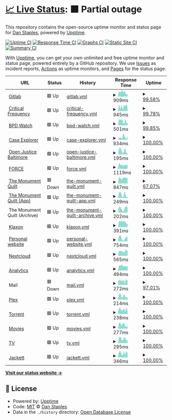 # [📈 Live Status](https://status.acab.enterprises): <!--live status--> **🟧 Partial outage**

This repository contains the open-source uptime monitor and status page for [Dan Staples](https://bpdwatch.com), powered by [Upptime](https://github.com/upptime/upptime).

[![Uptime CI](https://github.com/dismantl/acab-status/workflows/Uptime%20CI/badge.svg)](https://github.com/dismantl/acab-status/actions?query=workflow%3A%22Uptime+CI%22)
[![Response Time CI](https://github.com/dismantl/acab-status/workflows/Response%20Time%20CI/badge.svg)](https://github.com/dismantl/acab-status/actions?query=workflow%3A%22Response+Time+CI%22)
[![Graphs CI](https://github.com/dismantl/acab-status/workflows/Graphs%20CI/badge.svg)](https://github.com/dismantl/acab-status/actions?query=workflow%3A%22Graphs+CI%22)
[![Static Site CI](https://github.com/dismantl/acab-status/workflows/Static%20Site%20CI/badge.svg)](https://github.com/dismantl/acab-status/actions?query=workflow%3A%22Static+Site+CI%22)
[![Summary CI](https://github.com/dismantl/acab-status/workflows/Summary%20CI/badge.svg)](https://github.com/dismantl/acab-status/actions?query=workflow%3A%22Summary+CI%22)

With [Upptime](https://upptime.js.org), you can get your own unlimited and free uptime monitor and status page, powered entirely by a GitHub repository. We use [Issues](https://github.com/dismantl/acab-status/issues) as incident reports, [Actions](https://github.com/dismantl/acab-status/actions) as uptime monitors, and [Pages](https://status.acab.enterprises) for the status page.

<!--start: status pages-->
<!-- This summary is generated by Upptime (https://github.com/upptime/upptime) -->
<!-- Do not edit this manually, your changes will be overwritten -->
<!-- prettier-ignore -->
| URL | Status | History | Response Time | Uptime |
| --- | ------ | ------- | ------------- | ------ |
| <img alt="" src="https://acab.enterprises/uploads/-/system/appearance/favicon/1/acablogosmall.png" height="13"> [Gitlab](https://acab.enterprises) | 🟩 Up | [gitlab.yml](https://github.com/dismantl/acab-status/commits/HEAD/history/gitlab.yml) | <details><summary><img alt="Response time graph" src="./graphs/gitlab/response-time-week.png" height="20"> 909ms</summary><br><a href="https://status.acab.enterprises/history/gitlab"><img alt="Response time 832" src="https://img.shields.io/endpoint?url=https%3A%2F%2Fraw.githubusercontent.com%2Fdismantl%2Facab-status%2FHEAD%2Fapi%2Fgitlab%2Fresponse-time.json"></a><br><a href="https://status.acab.enterprises/history/gitlab"><img alt="24-hour response time 491" src="https://img.shields.io/endpoint?url=https%3A%2F%2Fraw.githubusercontent.com%2Fdismantl%2Facab-status%2FHEAD%2Fapi%2Fgitlab%2Fresponse-time-day.json"></a><br><a href="https://status.acab.enterprises/history/gitlab"><img alt="7-day response time 909" src="https://img.shields.io/endpoint?url=https%3A%2F%2Fraw.githubusercontent.com%2Fdismantl%2Facab-status%2FHEAD%2Fapi%2Fgitlab%2Fresponse-time-week.json"></a><br><a href="https://status.acab.enterprises/history/gitlab"><img alt="30-day response time 868" src="https://img.shields.io/endpoint?url=https%3A%2F%2Fraw.githubusercontent.com%2Fdismantl%2Facab-status%2FHEAD%2Fapi%2Fgitlab%2Fresponse-time-month.json"></a><br><a href="https://status.acab.enterprises/history/gitlab"><img alt="1-year response time 832" src="https://img.shields.io/endpoint?url=https%3A%2F%2Fraw.githubusercontent.com%2Fdismantl%2Facab-status%2FHEAD%2Fapi%2Fgitlab%2Fresponse-time-year.json"></a></details> | <details><summary><a href="https://status.acab.enterprises/history/gitlab">99.58%</a></summary><a href="https://status.acab.enterprises/history/gitlab"><img alt="All-time uptime 99.93%" src="https://img.shields.io/endpoint?url=https%3A%2F%2Fraw.githubusercontent.com%2Fdismantl%2Facab-status%2FHEAD%2Fapi%2Fgitlab%2Fuptime.json"></a><br><a href="https://status.acab.enterprises/history/gitlab"><img alt="24-hour uptime 100.00%" src="https://img.shields.io/endpoint?url=https%3A%2F%2Fraw.githubusercontent.com%2Fdismantl%2Facab-status%2FHEAD%2Fapi%2Fgitlab%2Fuptime-day.json"></a><br><a href="https://status.acab.enterprises/history/gitlab"><img alt="7-day uptime 99.58%" src="https://img.shields.io/endpoint?url=https%3A%2F%2Fraw.githubusercontent.com%2Fdismantl%2Facab-status%2FHEAD%2Fapi%2Fgitlab%2Fuptime-week.json"></a><br><a href="https://status.acab.enterprises/history/gitlab"><img alt="30-day uptime 99.90%" src="https://img.shields.io/endpoint?url=https%3A%2F%2Fraw.githubusercontent.com%2Fdismantl%2Facab-status%2FHEAD%2Fapi%2Fgitlab%2Fuptime-month.json"></a><br><a href="https://status.acab.enterprises/history/gitlab"><img alt="1-year uptime 99.93%" src="https://img.shields.io/endpoint?url=https%3A%2F%2Fraw.githubusercontent.com%2Fdismantl%2Facab-status%2FHEAD%2Fapi%2Fgitlab%2Fuptime-year.json"></a></details>
| <img alt="" src="https://criticalfrequency.org/favicon-32x32.png" height="13"> [Critical Frequency](https://criticalfrequency.org) | 🟩 Up | [critical-frequency.yml](https://github.com/dismantl/acab-status/commits/HEAD/history/critical-frequency.yml) | <details><summary><img alt="Response time graph" src="./graphs/critical-frequency/response-time-week.png" height="20"> 945ms</summary><br><a href="https://status.acab.enterprises/history/critical-frequency"><img alt="Response time 513" src="https://img.shields.io/endpoint?url=https%3A%2F%2Fraw.githubusercontent.com%2Fdismantl%2Facab-status%2FHEAD%2Fapi%2Fcritical-frequency%2Fresponse-time.json"></a><br><a href="https://status.acab.enterprises/history/critical-frequency"><img alt="24-hour response time 564" src="https://img.shields.io/endpoint?url=https%3A%2F%2Fraw.githubusercontent.com%2Fdismantl%2Facab-status%2FHEAD%2Fapi%2Fcritical-frequency%2Fresponse-time-day.json"></a><br><a href="https://status.acab.enterprises/history/critical-frequency"><img alt="7-day response time 945" src="https://img.shields.io/endpoint?url=https%3A%2F%2Fraw.githubusercontent.com%2Fdismantl%2Facab-status%2FHEAD%2Fapi%2Fcritical-frequency%2Fresponse-time-week.json"></a><br><a href="https://status.acab.enterprises/history/critical-frequency"><img alt="30-day response time 767" src="https://img.shields.io/endpoint?url=https%3A%2F%2Fraw.githubusercontent.com%2Fdismantl%2Facab-status%2FHEAD%2Fapi%2Fcritical-frequency%2Fresponse-time-month.json"></a><br><a href="https://status.acab.enterprises/history/critical-frequency"><img alt="1-year response time 513" src="https://img.shields.io/endpoint?url=https%3A%2F%2Fraw.githubusercontent.com%2Fdismantl%2Facab-status%2FHEAD%2Fapi%2Fcritical-frequency%2Fresponse-time-year.json"></a></details> | <details><summary><a href="https://status.acab.enterprises/history/critical-frequency">99.78%</a></summary><a href="https://status.acab.enterprises/history/critical-frequency"><img alt="All-time uptime 99.99%" src="https://img.shields.io/endpoint?url=https%3A%2F%2Fraw.githubusercontent.com%2Fdismantl%2Facab-status%2FHEAD%2Fapi%2Fcritical-frequency%2Fuptime.json"></a><br><a href="https://status.acab.enterprises/history/critical-frequency"><img alt="24-hour uptime 100.00%" src="https://img.shields.io/endpoint?url=https%3A%2F%2Fraw.githubusercontent.com%2Fdismantl%2Facab-status%2FHEAD%2Fapi%2Fcritical-frequency%2Fuptime-day.json"></a><br><a href="https://status.acab.enterprises/history/critical-frequency"><img alt="7-day uptime 99.78%" src="https://img.shields.io/endpoint?url=https%3A%2F%2Fraw.githubusercontent.com%2Fdismantl%2Facab-status%2FHEAD%2Fapi%2Fcritical-frequency%2Fuptime-week.json"></a><br><a href="https://status.acab.enterprises/history/critical-frequency"><img alt="30-day uptime 99.95%" src="https://img.shields.io/endpoint?url=https%3A%2F%2Fraw.githubusercontent.com%2Fdismantl%2Facab-status%2FHEAD%2Fapi%2Fcritical-frequency%2Fuptime-month.json"></a><br><a href="https://status.acab.enterprises/history/critical-frequency"><img alt="1-year uptime 99.99%" src="https://img.shields.io/endpoint?url=https%3A%2F%2Fraw.githubusercontent.com%2Fdismantl%2Facab-status%2FHEAD%2Fapi%2Fcritical-frequency%2Fuptime-year.json"></a></details>
| <img alt="" src="https://bpdwatch.com/static/icons/favicon-32x32.png" height="13"> [BPD Watch](https://bpdwatch.com) | 🟩 Up | [bpd-watch.yml](https://github.com/dismantl/acab-status/commits/HEAD/history/bpd-watch.yml) | <details><summary><img alt="Response time graph" src="./graphs/bpd-watch/response-time-week.png" height="20"> 501ms</summary><br><a href="https://status.acab.enterprises/history/bpd-watch"><img alt="Response time 468" src="https://img.shields.io/endpoint?url=https%3A%2F%2Fraw.githubusercontent.com%2Fdismantl%2Facab-status%2FHEAD%2Fapi%2Fbpd-watch%2Fresponse-time.json"></a><br><a href="https://status.acab.enterprises/history/bpd-watch"><img alt="24-hour response time 265" src="https://img.shields.io/endpoint?url=https%3A%2F%2Fraw.githubusercontent.com%2Fdismantl%2Facab-status%2FHEAD%2Fapi%2Fbpd-watch%2Fresponse-time-day.json"></a><br><a href="https://status.acab.enterprises/history/bpd-watch"><img alt="7-day response time 501" src="https://img.shields.io/endpoint?url=https%3A%2F%2Fraw.githubusercontent.com%2Fdismantl%2Facab-status%2FHEAD%2Fapi%2Fbpd-watch%2Fresponse-time-week.json"></a><br><a href="https://status.acab.enterprises/history/bpd-watch"><img alt="30-day response time 459" src="https://img.shields.io/endpoint?url=https%3A%2F%2Fraw.githubusercontent.com%2Fdismantl%2Facab-status%2FHEAD%2Fapi%2Fbpd-watch%2Fresponse-time-month.json"></a><br><a href="https://status.acab.enterprises/history/bpd-watch"><img alt="1-year response time 468" src="https://img.shields.io/endpoint?url=https%3A%2F%2Fraw.githubusercontent.com%2Fdismantl%2Facab-status%2FHEAD%2Fapi%2Fbpd-watch%2Fresponse-time-year.json"></a></details> | <details><summary><a href="https://status.acab.enterprises/history/bpd-watch">99.85%</a></summary><a href="https://status.acab.enterprises/history/bpd-watch"><img alt="All-time uptime 99.97%" src="https://img.shields.io/endpoint?url=https%3A%2F%2Fraw.githubusercontent.com%2Fdismantl%2Facab-status%2FHEAD%2Fapi%2Fbpd-watch%2Fuptime.json"></a><br><a href="https://status.acab.enterprises/history/bpd-watch"><img alt="24-hour uptime 100.00%" src="https://img.shields.io/endpoint?url=https%3A%2F%2Fraw.githubusercontent.com%2Fdismantl%2Facab-status%2FHEAD%2Fapi%2Fbpd-watch%2Fuptime-day.json"></a><br><a href="https://status.acab.enterprises/history/bpd-watch"><img alt="7-day uptime 99.85%" src="https://img.shields.io/endpoint?url=https%3A%2F%2Fraw.githubusercontent.com%2Fdismantl%2Facab-status%2FHEAD%2Fapi%2Fbpd-watch%2Fuptime-week.json"></a><br><a href="https://status.acab.enterprises/history/bpd-watch"><img alt="30-day uptime 99.97%" src="https://img.shields.io/endpoint?url=https%3A%2F%2Fraw.githubusercontent.com%2Fdismantl%2Facab-status%2FHEAD%2Fapi%2Fbpd-watch%2Fuptime-month.json"></a><br><a href="https://status.acab.enterprises/history/bpd-watch"><img alt="1-year uptime 99.97%" src="https://img.shields.io/endpoint?url=https%3A%2F%2Fraw.githubusercontent.com%2Fdismantl%2Facab-status%2FHEAD%2Fapi%2Fbpd-watch%2Fuptime-year.json"></a></details>
| <img alt="" src="https://mdcaseexplorer.com/favicon.ico" height="13"> [Case Explorer](https://mdcaseexplorer.com) | 🟩 Up | [case-explorer.yml](https://github.com/dismantl/acab-status/commits/HEAD/history/case-explorer.yml) | <details><summary><img alt="Response time graph" src="./graphs/case-explorer/response-time-week.png" height="20"> 834ms</summary><br><a href="https://status.acab.enterprises/history/case-explorer"><img alt="Response time 838" src="https://img.shields.io/endpoint?url=https%3A%2F%2Fraw.githubusercontent.com%2Fdismantl%2Facab-status%2FHEAD%2Fapi%2Fcase-explorer%2Fresponse-time.json"></a><br><a href="https://status.acab.enterprises/history/case-explorer"><img alt="24-hour response time 1017" src="https://img.shields.io/endpoint?url=https%3A%2F%2Fraw.githubusercontent.com%2Fdismantl%2Facab-status%2FHEAD%2Fapi%2Fcase-explorer%2Fresponse-time-day.json"></a><br><a href="https://status.acab.enterprises/history/case-explorer"><img alt="7-day response time 834" src="https://img.shields.io/endpoint?url=https%3A%2F%2Fraw.githubusercontent.com%2Fdismantl%2Facab-status%2FHEAD%2Fapi%2Fcase-explorer%2Fresponse-time-week.json"></a><br><a href="https://status.acab.enterprises/history/case-explorer"><img alt="30-day response time 890" src="https://img.shields.io/endpoint?url=https%3A%2F%2Fraw.githubusercontent.com%2Fdismantl%2Facab-status%2FHEAD%2Fapi%2Fcase-explorer%2Fresponse-time-month.json"></a><br><a href="https://status.acab.enterprises/history/case-explorer"><img alt="1-year response time 838" src="https://img.shields.io/endpoint?url=https%3A%2F%2Fraw.githubusercontent.com%2Fdismantl%2Facab-status%2FHEAD%2Fapi%2Fcase-explorer%2Fresponse-time-year.json"></a></details> | <details><summary><a href="https://status.acab.enterprises/history/case-explorer">100.00%</a></summary><a href="https://status.acab.enterprises/history/case-explorer"><img alt="All-time uptime 100.00%" src="https://img.shields.io/endpoint?url=https%3A%2F%2Fraw.githubusercontent.com%2Fdismantl%2Facab-status%2FHEAD%2Fapi%2Fcase-explorer%2Fuptime.json"></a><br><a href="https://status.acab.enterprises/history/case-explorer"><img alt="24-hour uptime 100.00%" src="https://img.shields.io/endpoint?url=https%3A%2F%2Fraw.githubusercontent.com%2Fdismantl%2Facab-status%2FHEAD%2Fapi%2Fcase-explorer%2Fuptime-day.json"></a><br><a href="https://status.acab.enterprises/history/case-explorer"><img alt="7-day uptime 100.00%" src="https://img.shields.io/endpoint?url=https%3A%2F%2Fraw.githubusercontent.com%2Fdismantl%2Facab-status%2FHEAD%2Fapi%2Fcase-explorer%2Fuptime-week.json"></a><br><a href="https://status.acab.enterprises/history/case-explorer"><img alt="30-day uptime 100.00%" src="https://img.shields.io/endpoint?url=https%3A%2F%2Fraw.githubusercontent.com%2Fdismantl%2Facab-status%2FHEAD%2Fapi%2Fcase-explorer%2Fuptime-month.json"></a><br><a href="https://status.acab.enterprises/history/case-explorer"><img alt="1-year uptime 100.00%" src="https://img.shields.io/endpoint?url=https%3A%2F%2Fraw.githubusercontent.com%2Fdismantl%2Facab-status%2FHEAD%2Fapi%2Fcase-explorer%2Fuptime-year.json"></a></details>
| <img alt="" src="https://openjusticebaltimore.org/favicon-32x32.png" height="13"> [Open Justice Baltimore](https://openjusticebaltimore.org) | 🟩 Up | [open-justice-baltimore.yml](https://github.com/dismantl/acab-status/commits/HEAD/history/open-justice-baltimore.yml) | <details><summary><img alt="Response time graph" src="./graphs/open-justice-baltimore/response-time-week.png" height="20"> 195ms</summary><br><a href="https://status.acab.enterprises/history/open-justice-baltimore"><img alt="Response time 339" src="https://img.shields.io/endpoint?url=https%3A%2F%2Fraw.githubusercontent.com%2Fdismantl%2Facab-status%2FHEAD%2Fapi%2Fopen-justice-baltimore%2Fresponse-time.json"></a><br><a href="https://status.acab.enterprises/history/open-justice-baltimore"><img alt="24-hour response time 55" src="https://img.shields.io/endpoint?url=https%3A%2F%2Fraw.githubusercontent.com%2Fdismantl%2Facab-status%2FHEAD%2Fapi%2Fopen-justice-baltimore%2Fresponse-time-day.json"></a><br><a href="https://status.acab.enterprises/history/open-justice-baltimore"><img alt="7-day response time 195" src="https://img.shields.io/endpoint?url=https%3A%2F%2Fraw.githubusercontent.com%2Fdismantl%2Facab-status%2FHEAD%2Fapi%2Fopen-justice-baltimore%2Fresponse-time-week.json"></a><br><a href="https://status.acab.enterprises/history/open-justice-baltimore"><img alt="30-day response time 290" src="https://img.shields.io/endpoint?url=https%3A%2F%2Fraw.githubusercontent.com%2Fdismantl%2Facab-status%2FHEAD%2Fapi%2Fopen-justice-baltimore%2Fresponse-time-month.json"></a><br><a href="https://status.acab.enterprises/history/open-justice-baltimore"><img alt="1-year response time 339" src="https://img.shields.io/endpoint?url=https%3A%2F%2Fraw.githubusercontent.com%2Fdismantl%2Facab-status%2FHEAD%2Fapi%2Fopen-justice-baltimore%2Fresponse-time-year.json"></a></details> | <details><summary><a href="https://status.acab.enterprises/history/open-justice-baltimore">100.00%</a></summary><a href="https://status.acab.enterprises/history/open-justice-baltimore"><img alt="All-time uptime 100.00%" src="https://img.shields.io/endpoint?url=https%3A%2F%2Fraw.githubusercontent.com%2Fdismantl%2Facab-status%2FHEAD%2Fapi%2Fopen-justice-baltimore%2Fuptime.json"></a><br><a href="https://status.acab.enterprises/history/open-justice-baltimore"><img alt="24-hour uptime 100.00%" src="https://img.shields.io/endpoint?url=https%3A%2F%2Fraw.githubusercontent.com%2Fdismantl%2Facab-status%2FHEAD%2Fapi%2Fopen-justice-baltimore%2Fuptime-day.json"></a><br><a href="https://status.acab.enterprises/history/open-justice-baltimore"><img alt="7-day uptime 100.00%" src="https://img.shields.io/endpoint?url=https%3A%2F%2Fraw.githubusercontent.com%2Fdismantl%2Facab-status%2FHEAD%2Fapi%2Fopen-justice-baltimore%2Fuptime-week.json"></a><br><a href="https://status.acab.enterprises/history/open-justice-baltimore"><img alt="30-day uptime 100.00%" src="https://img.shields.io/endpoint?url=https%3A%2F%2Fraw.githubusercontent.com%2Fdismantl%2Facab-status%2FHEAD%2Fapi%2Fopen-justice-baltimore%2Fuptime-month.json"></a><br><a href="https://status.acab.enterprises/history/open-justice-baltimore"><img alt="1-year uptime 100.00%" src="https://img.shields.io/endpoint?url=https%3A%2F%2Fraw.githubusercontent.com%2Fdismantl%2Facab-status%2FHEAD%2Fapi%2Fopen-justice-baltimore%2Fuptime-year.json"></a></details>
| <img alt="" src="https://upsettingrapeculture.com/favicon-32x32.png" height="13"> [FORCE](https://upsettingrapeculture.com) | 🟩 Up | [force.yml](https://github.com/dismantl/acab-status/commits/HEAD/history/force.yml) | <details><summary><img alt="Response time graph" src="./graphs/force/response-time-week.png" height="20"> 1119ms</summary><br><a href="https://status.acab.enterprises/history/force"><img alt="Response time 1160" src="https://img.shields.io/endpoint?url=https%3A%2F%2Fraw.githubusercontent.com%2Fdismantl%2Facab-status%2FHEAD%2Fapi%2Fforce%2Fresponse-time.json"></a><br><a href="https://status.acab.enterprises/history/force"><img alt="24-hour response time 1250" src="https://img.shields.io/endpoint?url=https%3A%2F%2Fraw.githubusercontent.com%2Fdismantl%2Facab-status%2FHEAD%2Fapi%2Fforce%2Fresponse-time-day.json"></a><br><a href="https://status.acab.enterprises/history/force"><img alt="7-day response time 1119" src="https://img.shields.io/endpoint?url=https%3A%2F%2Fraw.githubusercontent.com%2Fdismantl%2Facab-status%2FHEAD%2Fapi%2Fforce%2Fresponse-time-week.json"></a><br><a href="https://status.acab.enterprises/history/force"><img alt="30-day response time 1159" src="https://img.shields.io/endpoint?url=https%3A%2F%2Fraw.githubusercontent.com%2Fdismantl%2Facab-status%2FHEAD%2Fapi%2Fforce%2Fresponse-time-month.json"></a><br><a href="https://status.acab.enterprises/history/force"><img alt="1-year response time 1160" src="https://img.shields.io/endpoint?url=https%3A%2F%2Fraw.githubusercontent.com%2Fdismantl%2Facab-status%2FHEAD%2Fapi%2Fforce%2Fresponse-time-year.json"></a></details> | <details><summary><a href="https://status.acab.enterprises/history/force">100.00%</a></summary><a href="https://status.acab.enterprises/history/force"><img alt="All-time uptime 99.93%" src="https://img.shields.io/endpoint?url=https%3A%2F%2Fraw.githubusercontent.com%2Fdismantl%2Facab-status%2FHEAD%2Fapi%2Fforce%2Fuptime.json"></a><br><a href="https://status.acab.enterprises/history/force"><img alt="24-hour uptime 100.00%" src="https://img.shields.io/endpoint?url=https%3A%2F%2Fraw.githubusercontent.com%2Fdismantl%2Facab-status%2FHEAD%2Fapi%2Fforce%2Fuptime-day.json"></a><br><a href="https://status.acab.enterprises/history/force"><img alt="7-day uptime 100.00%" src="https://img.shields.io/endpoint?url=https%3A%2F%2Fraw.githubusercontent.com%2Fdismantl%2Facab-status%2FHEAD%2Fapi%2Fforce%2Fuptime-week.json"></a><br><a href="https://status.acab.enterprises/history/force"><img alt="30-day uptime 100.00%" src="https://img.shields.io/endpoint?url=https%3A%2F%2Fraw.githubusercontent.com%2Fdismantl%2Facab-status%2FHEAD%2Fapi%2Fforce%2Fuptime-month.json"></a><br><a href="https://status.acab.enterprises/history/force"><img alt="1-year uptime 99.93%" src="https://img.shields.io/endpoint?url=https%3A%2F%2Fraw.githubusercontent.com%2Fdismantl%2Facab-status%2FHEAD%2Fapi%2Fforce%2Fuptime-year.json"></a></details>
| <img alt="" src="https://themonumentquilt.org/favicon.ico" height="13"> [The Monument Quilt](https://themonumentquilt.org) | 🟥 Down | [the-monument-quilt.yml](https://github.com/dismantl/acab-status/commits/HEAD/history/the-monument-quilt.yml) | <details><summary><img alt="Response time graph" src="./graphs/the-monument-quilt/response-time-week.png" height="20"> 847ms</summary><br><a href="https://status.acab.enterprises/history/the-monument-quilt"><img alt="Response time 856" src="https://img.shields.io/endpoint?url=https%3A%2F%2Fraw.githubusercontent.com%2Fdismantl%2Facab-status%2FHEAD%2Fapi%2Fthe-monument-quilt%2Fresponse-time.json"></a><br><a href="https://status.acab.enterprises/history/the-monument-quilt"><img alt="24-hour response time 833" src="https://img.shields.io/endpoint?url=https%3A%2F%2Fraw.githubusercontent.com%2Fdismantl%2Facab-status%2FHEAD%2Fapi%2Fthe-monument-quilt%2Fresponse-time-day.json"></a><br><a href="https://status.acab.enterprises/history/the-monument-quilt"><img alt="7-day response time 847" src="https://img.shields.io/endpoint?url=https%3A%2F%2Fraw.githubusercontent.com%2Fdismantl%2Facab-status%2FHEAD%2Fapi%2Fthe-monument-quilt%2Fresponse-time-week.json"></a><br><a href="https://status.acab.enterprises/history/the-monument-quilt"><img alt="30-day response time 962" src="https://img.shields.io/endpoint?url=https%3A%2F%2Fraw.githubusercontent.com%2Fdismantl%2Facab-status%2FHEAD%2Fapi%2Fthe-monument-quilt%2Fresponse-time-month.json"></a><br><a href="https://status.acab.enterprises/history/the-monument-quilt"><img alt="1-year response time 856" src="https://img.shields.io/endpoint?url=https%3A%2F%2Fraw.githubusercontent.com%2Fdismantl%2Facab-status%2FHEAD%2Fapi%2Fthe-monument-quilt%2Fresponse-time-year.json"></a></details> | <details><summary><a href="https://status.acab.enterprises/history/the-monument-quilt">67.07%</a></summary><a href="https://status.acab.enterprises/history/the-monument-quilt"><img alt="All-time uptime 98.31%" src="https://img.shields.io/endpoint?url=https%3A%2F%2Fraw.githubusercontent.com%2Fdismantl%2Facab-status%2FHEAD%2Fapi%2Fthe-monument-quilt%2Fuptime.json"></a><br><a href="https://status.acab.enterprises/history/the-monument-quilt"><img alt="24-hour uptime 0.00%" src="https://img.shields.io/endpoint?url=https%3A%2F%2Fraw.githubusercontent.com%2Fdismantl%2Facab-status%2FHEAD%2Fapi%2Fthe-monument-quilt%2Fuptime-day.json"></a><br><a href="https://status.acab.enterprises/history/the-monument-quilt"><img alt="7-day uptime 67.07%" src="https://img.shields.io/endpoint?url=https%3A%2F%2Fraw.githubusercontent.com%2Fdismantl%2Facab-status%2FHEAD%2Fapi%2Fthe-monument-quilt%2Fuptime-week.json"></a><br><a href="https://status.acab.enterprises/history/the-monument-quilt"><img alt="30-day uptime 92.42%" src="https://img.shields.io/endpoint?url=https%3A%2F%2Fraw.githubusercontent.com%2Fdismantl%2Facab-status%2FHEAD%2Fapi%2Fthe-monument-quilt%2Fuptime-month.json"></a><br><a href="https://status.acab.enterprises/history/the-monument-quilt"><img alt="1-year uptime 98.31%" src="https://img.shields.io/endpoint?url=https%3A%2F%2Fraw.githubusercontent.com%2Fdismantl%2Facab-status%2FHEAD%2Fapi%2Fthe-monument-quilt%2Fuptime-year.json"></a></details>
| <img alt="" src="https://app.themonumentquilt.org/favicon.ico" height="13"> [The Monument Quilt (App)](https://app.themonumentquilt.org) | 🟩 Up | [the-monument-quilt-app.yml](https://github.com/dismantl/acab-status/commits/HEAD/history/the-monument-quilt-app.yml) | <details><summary><img alt="Response time graph" src="./graphs/the-monument-quilt-app/response-time-week.png" height="20"> 249ms</summary><br><a href="https://status.acab.enterprises/history/the-monument-quilt-app"><img alt="Response time 380" src="https://img.shields.io/endpoint?url=https%3A%2F%2Fraw.githubusercontent.com%2Fdismantl%2Facab-status%2FHEAD%2Fapi%2Fthe-monument-quilt-app%2Fresponse-time.json"></a><br><a href="https://status.acab.enterprises/history/the-monument-quilt-app"><img alt="24-hour response time 128" src="https://img.shields.io/endpoint?url=https%3A%2F%2Fraw.githubusercontent.com%2Fdismantl%2Facab-status%2FHEAD%2Fapi%2Fthe-monument-quilt-app%2Fresponse-time-day.json"></a><br><a href="https://status.acab.enterprises/history/the-monument-quilt-app"><img alt="7-day response time 249" src="https://img.shields.io/endpoint?url=https%3A%2F%2Fraw.githubusercontent.com%2Fdismantl%2Facab-status%2FHEAD%2Fapi%2Fthe-monument-quilt-app%2Fresponse-time-week.json"></a><br><a href="https://status.acab.enterprises/history/the-monument-quilt-app"><img alt="30-day response time 339" src="https://img.shields.io/endpoint?url=https%3A%2F%2Fraw.githubusercontent.com%2Fdismantl%2Facab-status%2FHEAD%2Fapi%2Fthe-monument-quilt-app%2Fresponse-time-month.json"></a><br><a href="https://status.acab.enterprises/history/the-monument-quilt-app"><img alt="1-year response time 380" src="https://img.shields.io/endpoint?url=https%3A%2F%2Fraw.githubusercontent.com%2Fdismantl%2Facab-status%2FHEAD%2Fapi%2Fthe-monument-quilt-app%2Fresponse-time-year.json"></a></details> | <details><summary><a href="https://status.acab.enterprises/history/the-monument-quilt-app">100.00%</a></summary><a href="https://status.acab.enterprises/history/the-monument-quilt-app"><img alt="All-time uptime 100.00%" src="https://img.shields.io/endpoint?url=https%3A%2F%2Fraw.githubusercontent.com%2Fdismantl%2Facab-status%2FHEAD%2Fapi%2Fthe-monument-quilt-app%2Fuptime.json"></a><br><a href="https://status.acab.enterprises/history/the-monument-quilt-app"><img alt="24-hour uptime 100.00%" src="https://img.shields.io/endpoint?url=https%3A%2F%2Fraw.githubusercontent.com%2Fdismantl%2Facab-status%2FHEAD%2Fapi%2Fthe-monument-quilt-app%2Fuptime-day.json"></a><br><a href="https://status.acab.enterprises/history/the-monument-quilt-app"><img alt="7-day uptime 100.00%" src="https://img.shields.io/endpoint?url=https%3A%2F%2Fraw.githubusercontent.com%2Fdismantl%2Facab-status%2FHEAD%2Fapi%2Fthe-monument-quilt-app%2Fuptime-week.json"></a><br><a href="https://status.acab.enterprises/history/the-monument-quilt-app"><img alt="30-day uptime 100.00%" src="https://img.shields.io/endpoint?url=https%3A%2F%2Fraw.githubusercontent.com%2Fdismantl%2Facab-status%2FHEAD%2Fapi%2Fthe-monument-quilt-app%2Fuptime-month.json"></a><br><a href="https://status.acab.enterprises/history/the-monument-quilt-app"><img alt="1-year uptime 100.00%" src="https://img.shields.io/endpoint?url=https%3A%2F%2Fraw.githubusercontent.com%2Fdismantl%2Facab-status%2FHEAD%2Fapi%2Fthe-monument-quilt-app%2Fuptime-year.json"></a></details>
| <img alt="" src="https://favicons.githubusercontent.com/null" height="13"> The Monument Quilt (Archive) | 🟩 Up | [the-monument-quilt-archive.yml](https://github.com/dismantl/acab-status/commits/HEAD/history/the-monument-quilt-archive.yml) | <details><summary><img alt="Response time graph" src="./graphs/the-monument-quilt-archive/response-time-week.png" height="20"> 202ms</summary><br><a href="https://status.acab.enterprises/history/the-monument-quilt-archive"><img alt="Response time 243" src="https://img.shields.io/endpoint?url=https%3A%2F%2Fraw.githubusercontent.com%2Fdismantl%2Facab-status%2FHEAD%2Fapi%2Fthe-monument-quilt-archive%2Fresponse-time.json"></a><br><a href="https://status.acab.enterprises/history/the-monument-quilt-archive"><img alt="24-hour response time 243" src="https://img.shields.io/endpoint?url=https%3A%2F%2Fraw.githubusercontent.com%2Fdismantl%2Facab-status%2FHEAD%2Fapi%2Fthe-monument-quilt-archive%2Fresponse-time-day.json"></a><br><a href="https://status.acab.enterprises/history/the-monument-quilt-archive"><img alt="7-day response time 202" src="https://img.shields.io/endpoint?url=https%3A%2F%2Fraw.githubusercontent.com%2Fdismantl%2Facab-status%2FHEAD%2Fapi%2Fthe-monument-quilt-archive%2Fresponse-time-week.json"></a><br><a href="https://status.acab.enterprises/history/the-monument-quilt-archive"><img alt="30-day response time 223" src="https://img.shields.io/endpoint?url=https%3A%2F%2Fraw.githubusercontent.com%2Fdismantl%2Facab-status%2FHEAD%2Fapi%2Fthe-monument-quilt-archive%2Fresponse-time-month.json"></a><br><a href="https://status.acab.enterprises/history/the-monument-quilt-archive"><img alt="1-year response time 243" src="https://img.shields.io/endpoint?url=https%3A%2F%2Fraw.githubusercontent.com%2Fdismantl%2Facab-status%2FHEAD%2Fapi%2Fthe-monument-quilt-archive%2Fresponse-time-year.json"></a></details> | <details><summary><a href="https://status.acab.enterprises/history/the-monument-quilt-archive">100.00%</a></summary><a href="https://status.acab.enterprises/history/the-monument-quilt-archive"><img alt="All-time uptime 99.93%" src="https://img.shields.io/endpoint?url=https%3A%2F%2Fraw.githubusercontent.com%2Fdismantl%2Facab-status%2FHEAD%2Fapi%2Fthe-monument-quilt-archive%2Fuptime.json"></a><br><a href="https://status.acab.enterprises/history/the-monument-quilt-archive"><img alt="24-hour uptime 100.00%" src="https://img.shields.io/endpoint?url=https%3A%2F%2Fraw.githubusercontent.com%2Fdismantl%2Facab-status%2FHEAD%2Fapi%2Fthe-monument-quilt-archive%2Fuptime-day.json"></a><br><a href="https://status.acab.enterprises/history/the-monument-quilt-archive"><img alt="7-day uptime 100.00%" src="https://img.shields.io/endpoint?url=https%3A%2F%2Fraw.githubusercontent.com%2Fdismantl%2Facab-status%2FHEAD%2Fapi%2Fthe-monument-quilt-archive%2Fuptime-week.json"></a><br><a href="https://status.acab.enterprises/history/the-monument-quilt-archive"><img alt="30-day uptime 100.00%" src="https://img.shields.io/endpoint?url=https%3A%2F%2Fraw.githubusercontent.com%2Fdismantl%2Facab-status%2FHEAD%2Fapi%2Fthe-monument-quilt-archive%2Fuptime-month.json"></a><br><a href="https://status.acab.enterprises/history/the-monument-quilt-archive"><img alt="1-year uptime 99.93%" src="https://img.shields.io/endpoint?url=https%3A%2F%2Fraw.githubusercontent.com%2Fdismantl%2Facab-status%2FHEAD%2Fapi%2Fthe-monument-quilt-archive%2Fuptime-year.json"></a></details>
| <img alt="" src="https://klaxon.acab.enterprises/favicon.ico" height="13"> [Klaxon](https://klaxon.acab.enterprises) | 🟩 Up | [klaxon.yml](https://github.com/dismantl/acab-status/commits/HEAD/history/klaxon.yml) | <details><summary><img alt="Response time graph" src="./graphs/klaxon/response-time-week.png" height="20"> 391ms</summary><br><a href="https://status.acab.enterprises/history/klaxon"><img alt="Response time 481" src="https://img.shields.io/endpoint?url=https%3A%2F%2Fraw.githubusercontent.com%2Fdismantl%2Facab-status%2FHEAD%2Fapi%2Fklaxon%2Fresponse-time.json"></a><br><a href="https://status.acab.enterprises/history/klaxon"><img alt="24-hour response time 249" src="https://img.shields.io/endpoint?url=https%3A%2F%2Fraw.githubusercontent.com%2Fdismantl%2Facab-status%2FHEAD%2Fapi%2Fklaxon%2Fresponse-time-day.json"></a><br><a href="https://status.acab.enterprises/history/klaxon"><img alt="7-day response time 391" src="https://img.shields.io/endpoint?url=https%3A%2F%2Fraw.githubusercontent.com%2Fdismantl%2Facab-status%2FHEAD%2Fapi%2Fklaxon%2Fresponse-time-week.json"></a><br><a href="https://status.acab.enterprises/history/klaxon"><img alt="30-day response time 472" src="https://img.shields.io/endpoint?url=https%3A%2F%2Fraw.githubusercontent.com%2Fdismantl%2Facab-status%2FHEAD%2Fapi%2Fklaxon%2Fresponse-time-month.json"></a><br><a href="https://status.acab.enterprises/history/klaxon"><img alt="1-year response time 481" src="https://img.shields.io/endpoint?url=https%3A%2F%2Fraw.githubusercontent.com%2Fdismantl%2Facab-status%2FHEAD%2Fapi%2Fklaxon%2Fresponse-time-year.json"></a></details> | <details><summary><a href="https://status.acab.enterprises/history/klaxon">100.00%</a></summary><a href="https://status.acab.enterprises/history/klaxon"><img alt="All-time uptime 100.00%" src="https://img.shields.io/endpoint?url=https%3A%2F%2Fraw.githubusercontent.com%2Fdismantl%2Facab-status%2FHEAD%2Fapi%2Fklaxon%2Fuptime.json"></a><br><a href="https://status.acab.enterprises/history/klaxon"><img alt="24-hour uptime 100.00%" src="https://img.shields.io/endpoint?url=https%3A%2F%2Fraw.githubusercontent.com%2Fdismantl%2Facab-status%2FHEAD%2Fapi%2Fklaxon%2Fuptime-day.json"></a><br><a href="https://status.acab.enterprises/history/klaxon"><img alt="7-day uptime 100.00%" src="https://img.shields.io/endpoint?url=https%3A%2F%2Fraw.githubusercontent.com%2Fdismantl%2Facab-status%2FHEAD%2Fapi%2Fklaxon%2Fuptime-week.json"></a><br><a href="https://status.acab.enterprises/history/klaxon"><img alt="30-day uptime 100.00%" src="https://img.shields.io/endpoint?url=https%3A%2F%2Fraw.githubusercontent.com%2Fdismantl%2Facab-status%2FHEAD%2Fapi%2Fklaxon%2Fuptime-month.json"></a><br><a href="https://status.acab.enterprises/history/klaxon"><img alt="1-year uptime 100.00%" src="https://img.shields.io/endpoint?url=https%3A%2F%2Fraw.githubusercontent.com%2Fdismantl%2Facab-status%2FHEAD%2Fapi%2Fklaxon%2Fuptime-year.json"></a></details>
| <img alt="" src="https://favicons.githubusercontent.com/disman.tl" height="13"> [Personal website](https://disman.tl) | 🟩 Up | [personal-website.yml](https://github.com/dismantl/acab-status/commits/HEAD/history/personal-website.yml) | <details><summary><img alt="Response time graph" src="./graphs/personal-website/response-time-week.png" height="20"> 754ms</summary><br><a href="https://status.acab.enterprises/history/personal-website"><img alt="Response time 894" src="https://img.shields.io/endpoint?url=https%3A%2F%2Fraw.githubusercontent.com%2Fdismantl%2Facab-status%2FHEAD%2Fapi%2Fpersonal-website%2Fresponse-time.json"></a><br><a href="https://status.acab.enterprises/history/personal-website"><img alt="24-hour response time 975" src="https://img.shields.io/endpoint?url=https%3A%2F%2Fraw.githubusercontent.com%2Fdismantl%2Facab-status%2FHEAD%2Fapi%2Fpersonal-website%2Fresponse-time-day.json"></a><br><a href="https://status.acab.enterprises/history/personal-website"><img alt="7-day response time 754" src="https://img.shields.io/endpoint?url=https%3A%2F%2Fraw.githubusercontent.com%2Fdismantl%2Facab-status%2FHEAD%2Fapi%2Fpersonal-website%2Fresponse-time-week.json"></a><br><a href="https://status.acab.enterprises/history/personal-website"><img alt="30-day response time 841" src="https://img.shields.io/endpoint?url=https%3A%2F%2Fraw.githubusercontent.com%2Fdismantl%2Facab-status%2FHEAD%2Fapi%2Fpersonal-website%2Fresponse-time-month.json"></a><br><a href="https://status.acab.enterprises/history/personal-website"><img alt="1-year response time 894" src="https://img.shields.io/endpoint?url=https%3A%2F%2Fraw.githubusercontent.com%2Fdismantl%2Facab-status%2FHEAD%2Fapi%2Fpersonal-website%2Fresponse-time-year.json"></a></details> | <details><summary><a href="https://status.acab.enterprises/history/personal-website">100.00%</a></summary><a href="https://status.acab.enterprises/history/personal-website"><img alt="All-time uptime 99.97%" src="https://img.shields.io/endpoint?url=https%3A%2F%2Fraw.githubusercontent.com%2Fdismantl%2Facab-status%2FHEAD%2Fapi%2Fpersonal-website%2Fuptime.json"></a><br><a href="https://status.acab.enterprises/history/personal-website"><img alt="24-hour uptime 100.00%" src="https://img.shields.io/endpoint?url=https%3A%2F%2Fraw.githubusercontent.com%2Fdismantl%2Facab-status%2FHEAD%2Fapi%2Fpersonal-website%2Fuptime-day.json"></a><br><a href="https://status.acab.enterprises/history/personal-website"><img alt="7-day uptime 100.00%" src="https://img.shields.io/endpoint?url=https%3A%2F%2Fraw.githubusercontent.com%2Fdismantl%2Facab-status%2FHEAD%2Fapi%2Fpersonal-website%2Fuptime-week.json"></a><br><a href="https://status.acab.enterprises/history/personal-website"><img alt="30-day uptime 100.00%" src="https://img.shields.io/endpoint?url=https%3A%2F%2Fraw.githubusercontent.com%2Fdismantl%2Facab-status%2FHEAD%2Fapi%2Fpersonal-website%2Fuptime-month.json"></a><br><a href="https://status.acab.enterprises/history/personal-website"><img alt="1-year uptime 99.97%" src="https://img.shields.io/endpoint?url=https%3A%2F%2Fraw.githubusercontent.com%2Fdismantl%2Facab-status%2FHEAD%2Fapi%2Fpersonal-website%2Fuptime-year.json"></a></details>
| <img alt="" src="https://nextcloud.acab.enterprises/core/img/favicon.ico" height="13"> [Nextcloud](https://nextcloud.acab.enterprises) | 🟩 Up | [nextcloud.yml](https://github.com/dismantl/acab-status/commits/HEAD/history/nextcloud.yml) | <details><summary><img alt="Response time graph" src="./graphs/nextcloud/response-time-week.png" height="20"> 565ms</summary><br><a href="https://status.acab.enterprises/history/nextcloud"><img alt="Response time 569" src="https://img.shields.io/endpoint?url=https%3A%2F%2Fraw.githubusercontent.com%2Fdismantl%2Facab-status%2FHEAD%2Fapi%2Fnextcloud%2Fresponse-time.json"></a><br><a href="https://status.acab.enterprises/history/nextcloud"><img alt="24-hour response time 519" src="https://img.shields.io/endpoint?url=https%3A%2F%2Fraw.githubusercontent.com%2Fdismantl%2Facab-status%2FHEAD%2Fapi%2Fnextcloud%2Fresponse-time-day.json"></a><br><a href="https://status.acab.enterprises/history/nextcloud"><img alt="7-day response time 565" src="https://img.shields.io/endpoint?url=https%3A%2F%2Fraw.githubusercontent.com%2Fdismantl%2Facab-status%2FHEAD%2Fapi%2Fnextcloud%2Fresponse-time-week.json"></a><br><a href="https://status.acab.enterprises/history/nextcloud"><img alt="30-day response time 565" src="https://img.shields.io/endpoint?url=https%3A%2F%2Fraw.githubusercontent.com%2Fdismantl%2Facab-status%2FHEAD%2Fapi%2Fnextcloud%2Fresponse-time-month.json"></a><br><a href="https://status.acab.enterprises/history/nextcloud"><img alt="1-year response time 569" src="https://img.shields.io/endpoint?url=https%3A%2F%2Fraw.githubusercontent.com%2Fdismantl%2Facab-status%2FHEAD%2Fapi%2Fnextcloud%2Fresponse-time-year.json"></a></details> | <details><summary><a href="https://status.acab.enterprises/history/nextcloud">100.00%</a></summary><a href="https://status.acab.enterprises/history/nextcloud"><img alt="All-time uptime 100.00%" src="https://img.shields.io/endpoint?url=https%3A%2F%2Fraw.githubusercontent.com%2Fdismantl%2Facab-status%2FHEAD%2Fapi%2Fnextcloud%2Fuptime.json"></a><br><a href="https://status.acab.enterprises/history/nextcloud"><img alt="24-hour uptime 100.00%" src="https://img.shields.io/endpoint?url=https%3A%2F%2Fraw.githubusercontent.com%2Fdismantl%2Facab-status%2FHEAD%2Fapi%2Fnextcloud%2Fuptime-day.json"></a><br><a href="https://status.acab.enterprises/history/nextcloud"><img alt="7-day uptime 100.00%" src="https://img.shields.io/endpoint?url=https%3A%2F%2Fraw.githubusercontent.com%2Fdismantl%2Facab-status%2FHEAD%2Fapi%2Fnextcloud%2Fuptime-week.json"></a><br><a href="https://status.acab.enterprises/history/nextcloud"><img alt="30-day uptime 100.00%" src="https://img.shields.io/endpoint?url=https%3A%2F%2Fraw.githubusercontent.com%2Fdismantl%2Facab-status%2FHEAD%2Fapi%2Fnextcloud%2Fuptime-month.json"></a><br><a href="https://status.acab.enterprises/history/nextcloud"><img alt="1-year uptime 100.00%" src="https://img.shields.io/endpoint?url=https%3A%2F%2Fraw.githubusercontent.com%2Fdismantl%2Facab-status%2FHEAD%2Fapi%2Fnextcloud%2Fuptime-year.json"></a></details>
| <img alt="" src="https://analytics.acab.enterprises/plugins/CoreHome/images/favicon.png" height="13"> [Analytics](https://analytics.acab.enterprises) | 🟩 Up | [analytics.yml](https://github.com/dismantl/acab-status/commits/HEAD/history/analytics.yml) | <details><summary><img alt="Response time graph" src="./graphs/analytics/response-time-week.png" height="20"> 494ms</summary><br><a href="https://status.acab.enterprises/history/analytics"><img alt="Response time 488" src="https://img.shields.io/endpoint?url=https%3A%2F%2Fraw.githubusercontent.com%2Fdismantl%2Facab-status%2FHEAD%2Fapi%2Fanalytics%2Fresponse-time.json"></a><br><a href="https://status.acab.enterprises/history/analytics"><img alt="24-hour response time 450" src="https://img.shields.io/endpoint?url=https%3A%2F%2Fraw.githubusercontent.com%2Fdismantl%2Facab-status%2FHEAD%2Fapi%2Fanalytics%2Fresponse-time-day.json"></a><br><a href="https://status.acab.enterprises/history/analytics"><img alt="7-day response time 494" src="https://img.shields.io/endpoint?url=https%3A%2F%2Fraw.githubusercontent.com%2Fdismantl%2Facab-status%2FHEAD%2Fapi%2Fanalytics%2Fresponse-time-week.json"></a><br><a href="https://status.acab.enterprises/history/analytics"><img alt="30-day response time 492" src="https://img.shields.io/endpoint?url=https%3A%2F%2Fraw.githubusercontent.com%2Fdismantl%2Facab-status%2FHEAD%2Fapi%2Fanalytics%2Fresponse-time-month.json"></a><br><a href="https://status.acab.enterprises/history/analytics"><img alt="1-year response time 488" src="https://img.shields.io/endpoint?url=https%3A%2F%2Fraw.githubusercontent.com%2Fdismantl%2Facab-status%2FHEAD%2Fapi%2Fanalytics%2Fresponse-time-year.json"></a></details> | <details><summary><a href="https://status.acab.enterprises/history/analytics">100.00%</a></summary><a href="https://status.acab.enterprises/history/analytics"><img alt="All-time uptime 100.00%" src="https://img.shields.io/endpoint?url=https%3A%2F%2Fraw.githubusercontent.com%2Fdismantl%2Facab-status%2FHEAD%2Fapi%2Fanalytics%2Fuptime.json"></a><br><a href="https://status.acab.enterprises/history/analytics"><img alt="24-hour uptime 100.00%" src="https://img.shields.io/endpoint?url=https%3A%2F%2Fraw.githubusercontent.com%2Fdismantl%2Facab-status%2FHEAD%2Fapi%2Fanalytics%2Fuptime-day.json"></a><br><a href="https://status.acab.enterprises/history/analytics"><img alt="7-day uptime 100.00%" src="https://img.shields.io/endpoint?url=https%3A%2F%2Fraw.githubusercontent.com%2Fdismantl%2Facab-status%2FHEAD%2Fapi%2Fanalytics%2Fuptime-week.json"></a><br><a href="https://status.acab.enterprises/history/analytics"><img alt="30-day uptime 100.00%" src="https://img.shields.io/endpoint?url=https%3A%2F%2Fraw.githubusercontent.com%2Fdismantl%2Facab-status%2FHEAD%2Fapi%2Fanalytics%2Fuptime-month.json"></a><br><a href="https://status.acab.enterprises/history/analytics"><img alt="1-year uptime 100.00%" src="https://img.shields.io/endpoint?url=https%3A%2F%2Fraw.githubusercontent.com%2Fdismantl%2Facab-status%2FHEAD%2Fapi%2Fanalytics%2Fuptime-year.json"></a></details>
| <img alt="" src="https://mail.acab.enterprises/favicon.ico" height="13"> Mail | 🟥 Down | [mail.yml](https://github.com/dismantl/acab-status/commits/HEAD/history/mail.yml) | <details><summary><img alt="Response time graph" src="./graphs/mail/response-time-week.png" height="20"> 272ms</summary><br><a href="https://status.acab.enterprises/history/mail"><img alt="Response time 270" src="https://img.shields.io/endpoint?url=https%3A%2F%2Fraw.githubusercontent.com%2Fdismantl%2Facab-status%2FHEAD%2Fapi%2Fmail%2Fresponse-time.json"></a><br><a href="https://status.acab.enterprises/history/mail"><img alt="24-hour response time 267" src="https://img.shields.io/endpoint?url=https%3A%2F%2Fraw.githubusercontent.com%2Fdismantl%2Facab-status%2FHEAD%2Fapi%2Fmail%2Fresponse-time-day.json"></a><br><a href="https://status.acab.enterprises/history/mail"><img alt="7-day response time 272" src="https://img.shields.io/endpoint?url=https%3A%2F%2Fraw.githubusercontent.com%2Fdismantl%2Facab-status%2FHEAD%2Fapi%2Fmail%2Fresponse-time-week.json"></a><br><a href="https://status.acab.enterprises/history/mail"><img alt="30-day response time 269" src="https://img.shields.io/endpoint?url=https%3A%2F%2Fraw.githubusercontent.com%2Fdismantl%2Facab-status%2FHEAD%2Fapi%2Fmail%2Fresponse-time-month.json"></a><br><a href="https://status.acab.enterprises/history/mail"><img alt="1-year response time 270" src="https://img.shields.io/endpoint?url=https%3A%2F%2Fraw.githubusercontent.com%2Fdismantl%2Facab-status%2FHEAD%2Fapi%2Fmail%2Fresponse-time-year.json"></a></details> | <details><summary><a href="https://status.acab.enterprises/history/mail">97.01%</a></summary><a href="https://status.acab.enterprises/history/mail"><img alt="All-time uptime 99.22%" src="https://img.shields.io/endpoint?url=https%3A%2F%2Fraw.githubusercontent.com%2Fdismantl%2Facab-status%2FHEAD%2Fapi%2Fmail%2Fuptime.json"></a><br><a href="https://status.acab.enterprises/history/mail"><img alt="24-hour uptime 91.25%" src="https://img.shields.io/endpoint?url=https%3A%2F%2Fraw.githubusercontent.com%2Fdismantl%2Facab-status%2FHEAD%2Fapi%2Fmail%2Fuptime-day.json"></a><br><a href="https://status.acab.enterprises/history/mail"><img alt="7-day uptime 97.01%" src="https://img.shields.io/endpoint?url=https%3A%2F%2Fraw.githubusercontent.com%2Fdismantl%2Facab-status%2FHEAD%2Fapi%2Fmail%2Fuptime-week.json"></a><br><a href="https://status.acab.enterprises/history/mail"><img alt="30-day uptime 99.18%" src="https://img.shields.io/endpoint?url=https%3A%2F%2Fraw.githubusercontent.com%2Fdismantl%2Facab-status%2FHEAD%2Fapi%2Fmail%2Fuptime-month.json"></a><br><a href="https://status.acab.enterprises/history/mail"><img alt="1-year uptime 99.22%" src="https://img.shields.io/endpoint?url=https%3A%2F%2Fraw.githubusercontent.com%2Fdismantl%2Facab-status%2FHEAD%2Fapi%2Fmail%2Fuptime-year.json"></a></details>
| <img alt="" src="https://plex.acab.enterprises/web/favicon.ico" height="13"> [Plex](https://plex.acab.enterprises/web/index.html) | 🟩 Up | [plex.yml](https://github.com/dismantl/acab-status/commits/HEAD/history/plex.yml) | <details><summary><img alt="Response time graph" src="./graphs/plex/response-time-week.png" height="20"> 214ms</summary><br><a href="https://status.acab.enterprises/history/plex"><img alt="Response time 281" src="https://img.shields.io/endpoint?url=https%3A%2F%2Fraw.githubusercontent.com%2Fdismantl%2Facab-status%2FHEAD%2Fapi%2Fplex%2Fresponse-time.json"></a><br><a href="https://status.acab.enterprises/history/plex"><img alt="24-hour response time 127" src="https://img.shields.io/endpoint?url=https%3A%2F%2Fraw.githubusercontent.com%2Fdismantl%2Facab-status%2FHEAD%2Fapi%2Fplex%2Fresponse-time-day.json"></a><br><a href="https://status.acab.enterprises/history/plex"><img alt="7-day response time 214" src="https://img.shields.io/endpoint?url=https%3A%2F%2Fraw.githubusercontent.com%2Fdismantl%2Facab-status%2FHEAD%2Fapi%2Fplex%2Fresponse-time-week.json"></a><br><a href="https://status.acab.enterprises/history/plex"><img alt="30-day response time 251" src="https://img.shields.io/endpoint?url=https%3A%2F%2Fraw.githubusercontent.com%2Fdismantl%2Facab-status%2FHEAD%2Fapi%2Fplex%2Fresponse-time-month.json"></a><br><a href="https://status.acab.enterprises/history/plex"><img alt="1-year response time 281" src="https://img.shields.io/endpoint?url=https%3A%2F%2Fraw.githubusercontent.com%2Fdismantl%2Facab-status%2FHEAD%2Fapi%2Fplex%2Fresponse-time-year.json"></a></details> | <details><summary><a href="https://status.acab.enterprises/history/plex">100.00%</a></summary><a href="https://status.acab.enterprises/history/plex"><img alt="All-time uptime 99.92%" src="https://img.shields.io/endpoint?url=https%3A%2F%2Fraw.githubusercontent.com%2Fdismantl%2Facab-status%2FHEAD%2Fapi%2Fplex%2Fuptime.json"></a><br><a href="https://status.acab.enterprises/history/plex"><img alt="24-hour uptime 100.00%" src="https://img.shields.io/endpoint?url=https%3A%2F%2Fraw.githubusercontent.com%2Fdismantl%2Facab-status%2FHEAD%2Fapi%2Fplex%2Fuptime-day.json"></a><br><a href="https://status.acab.enterprises/history/plex"><img alt="7-day uptime 100.00%" src="https://img.shields.io/endpoint?url=https%3A%2F%2Fraw.githubusercontent.com%2Fdismantl%2Facab-status%2FHEAD%2Fapi%2Fplex%2Fuptime-week.json"></a><br><a href="https://status.acab.enterprises/history/plex"><img alt="30-day uptime 100.00%" src="https://img.shields.io/endpoint?url=https%3A%2F%2Fraw.githubusercontent.com%2Fdismantl%2Facab-status%2FHEAD%2Fapi%2Fplex%2Fuptime-month.json"></a><br><a href="https://status.acab.enterprises/history/plex"><img alt="1-year uptime 99.92%" src="https://img.shields.io/endpoint?url=https%3A%2F%2Fraw.githubusercontent.com%2Fdismantl%2Facab-status%2FHEAD%2Fapi%2Fplex%2Fuptime-year.json"></a></details>
| <img alt="" src="https://torrent.acab.enterprises/icons/deluge-32.png" height="13"> [Torrent](https://torrent.acab.enterprises) | 🟩 Up | [torrent.yml](https://github.com/dismantl/acab-status/commits/HEAD/history/torrent.yml) | <details><summary><img alt="Response time graph" src="./graphs/torrent/response-time-week.png" height="20"> 238ms</summary><br><a href="https://status.acab.enterprises/history/torrent"><img alt="Response time 281" src="https://img.shields.io/endpoint?url=https%3A%2F%2Fraw.githubusercontent.com%2Fdismantl%2Facab-status%2FHEAD%2Fapi%2Ftorrent%2Fresponse-time.json"></a><br><a href="https://status.acab.enterprises/history/torrent"><img alt="24-hour response time 237" src="https://img.shields.io/endpoint?url=https%3A%2F%2Fraw.githubusercontent.com%2Fdismantl%2Facab-status%2FHEAD%2Fapi%2Ftorrent%2Fresponse-time-day.json"></a><br><a href="https://status.acab.enterprises/history/torrent"><img alt="7-day response time 238" src="https://img.shields.io/endpoint?url=https%3A%2F%2Fraw.githubusercontent.com%2Fdismantl%2Facab-status%2FHEAD%2Fapi%2Ftorrent%2Fresponse-time-week.json"></a><br><a href="https://status.acab.enterprises/history/torrent"><img alt="30-day response time 274" src="https://img.shields.io/endpoint?url=https%3A%2F%2Fraw.githubusercontent.com%2Fdismantl%2Facab-status%2FHEAD%2Fapi%2Ftorrent%2Fresponse-time-month.json"></a><br><a href="https://status.acab.enterprises/history/torrent"><img alt="1-year response time 281" src="https://img.shields.io/endpoint?url=https%3A%2F%2Fraw.githubusercontent.com%2Fdismantl%2Facab-status%2FHEAD%2Fapi%2Ftorrent%2Fresponse-time-year.json"></a></details> | <details><summary><a href="https://status.acab.enterprises/history/torrent">100.00%</a></summary><a href="https://status.acab.enterprises/history/torrent"><img alt="All-time uptime 99.92%" src="https://img.shields.io/endpoint?url=https%3A%2F%2Fraw.githubusercontent.com%2Fdismantl%2Facab-status%2FHEAD%2Fapi%2Ftorrent%2Fuptime.json"></a><br><a href="https://status.acab.enterprises/history/torrent"><img alt="24-hour uptime 100.00%" src="https://img.shields.io/endpoint?url=https%3A%2F%2Fraw.githubusercontent.com%2Fdismantl%2Facab-status%2FHEAD%2Fapi%2Ftorrent%2Fuptime-day.json"></a><br><a href="https://status.acab.enterprises/history/torrent"><img alt="7-day uptime 100.00%" src="https://img.shields.io/endpoint?url=https%3A%2F%2Fraw.githubusercontent.com%2Fdismantl%2Facab-status%2FHEAD%2Fapi%2Ftorrent%2Fuptime-week.json"></a><br><a href="https://status.acab.enterprises/history/torrent"><img alt="30-day uptime 100.00%" src="https://img.shields.io/endpoint?url=https%3A%2F%2Fraw.githubusercontent.com%2Fdismantl%2Facab-status%2FHEAD%2Fapi%2Ftorrent%2Fuptime-month.json"></a><br><a href="https://status.acab.enterprises/history/torrent"><img alt="1-year uptime 99.92%" src="https://img.shields.io/endpoint?url=https%3A%2F%2Fraw.githubusercontent.com%2Fdismantl%2Facab-status%2FHEAD%2Fapi%2Ftorrent%2Fuptime-year.json"></a></details>
| <img alt="" src="https://movies.acab.enterprises/Content/Images/Icons/favicon-32x32.png" height="13"> [Movies](https://movies.acab.enterprises) | 🟩 Up | [movies.yml](https://github.com/dismantl/acab-status/commits/HEAD/history/movies.yml) | <details><summary><img alt="Response time graph" src="./graphs/movies/response-time-week.png" height="20"> 277ms</summary><br><a href="https://status.acab.enterprises/history/movies"><img alt="Response time 393" src="https://img.shields.io/endpoint?url=https%3A%2F%2Fraw.githubusercontent.com%2Fdismantl%2Facab-status%2FHEAD%2Fapi%2Fmovies%2Fresponse-time.json"></a><br><a href="https://status.acab.enterprises/history/movies"><img alt="24-hour response time 159" src="https://img.shields.io/endpoint?url=https%3A%2F%2Fraw.githubusercontent.com%2Fdismantl%2Facab-status%2FHEAD%2Fapi%2Fmovies%2Fresponse-time-day.json"></a><br><a href="https://status.acab.enterprises/history/movies"><img alt="7-day response time 277" src="https://img.shields.io/endpoint?url=https%3A%2F%2Fraw.githubusercontent.com%2Fdismantl%2Facab-status%2FHEAD%2Fapi%2Fmovies%2Fresponse-time-week.json"></a><br><a href="https://status.acab.enterprises/history/movies"><img alt="30-day response time 346" src="https://img.shields.io/endpoint?url=https%3A%2F%2Fraw.githubusercontent.com%2Fdismantl%2Facab-status%2FHEAD%2Fapi%2Fmovies%2Fresponse-time-month.json"></a><br><a href="https://status.acab.enterprises/history/movies"><img alt="1-year response time 393" src="https://img.shields.io/endpoint?url=https%3A%2F%2Fraw.githubusercontent.com%2Fdismantl%2Facab-status%2FHEAD%2Fapi%2Fmovies%2Fresponse-time-year.json"></a></details> | <details><summary><a href="https://status.acab.enterprises/history/movies">100.00%</a></summary><a href="https://status.acab.enterprises/history/movies"><img alt="All-time uptime 99.99%" src="https://img.shields.io/endpoint?url=https%3A%2F%2Fraw.githubusercontent.com%2Fdismantl%2Facab-status%2FHEAD%2Fapi%2Fmovies%2Fuptime.json"></a><br><a href="https://status.acab.enterprises/history/movies"><img alt="24-hour uptime 100.00%" src="https://img.shields.io/endpoint?url=https%3A%2F%2Fraw.githubusercontent.com%2Fdismantl%2Facab-status%2FHEAD%2Fapi%2Fmovies%2Fuptime-day.json"></a><br><a href="https://status.acab.enterprises/history/movies"><img alt="7-day uptime 100.00%" src="https://img.shields.io/endpoint?url=https%3A%2F%2Fraw.githubusercontent.com%2Fdismantl%2Facab-status%2FHEAD%2Fapi%2Fmovies%2Fuptime-week.json"></a><br><a href="https://status.acab.enterprises/history/movies"><img alt="30-day uptime 99.96%" src="https://img.shields.io/endpoint?url=https%3A%2F%2Fraw.githubusercontent.com%2Fdismantl%2Facab-status%2FHEAD%2Fapi%2Fmovies%2Fuptime-month.json"></a><br><a href="https://status.acab.enterprises/history/movies"><img alt="1-year uptime 99.99%" src="https://img.shields.io/endpoint?url=https%3A%2F%2Fraw.githubusercontent.com%2Fdismantl%2Facab-status%2FHEAD%2Fapi%2Fmovies%2Fuptime-year.json"></a></details>
| <img alt="" src="https://tv.acab.enterprises/Content/Images/Icons/favicon-32x32.png" height="13"> [TV](https://tv.acab.enterprises) | 🟩 Up | [tv.yml](https://github.com/dismantl/acab-status/commits/HEAD/history/tv.yml) | <details><summary><img alt="Response time graph" src="./graphs/tv/response-time-week.png" height="20"> 295ms</summary><br><a href="https://status.acab.enterprises/history/tv"><img alt="Response time 436" src="https://img.shields.io/endpoint?url=https%3A%2F%2Fraw.githubusercontent.com%2Fdismantl%2Facab-status%2FHEAD%2Fapi%2Ftv%2Fresponse-time.json"></a><br><a href="https://status.acab.enterprises/history/tv"><img alt="24-hour response time 190" src="https://img.shields.io/endpoint?url=https%3A%2F%2Fraw.githubusercontent.com%2Fdismantl%2Facab-status%2FHEAD%2Fapi%2Ftv%2Fresponse-time-day.json"></a><br><a href="https://status.acab.enterprises/history/tv"><img alt="7-day response time 295" src="https://img.shields.io/endpoint?url=https%3A%2F%2Fraw.githubusercontent.com%2Fdismantl%2Facab-status%2FHEAD%2Fapi%2Ftv%2Fresponse-time-week.json"></a><br><a href="https://status.acab.enterprises/history/tv"><img alt="30-day response time 320" src="https://img.shields.io/endpoint?url=https%3A%2F%2Fraw.githubusercontent.com%2Fdismantl%2Facab-status%2FHEAD%2Fapi%2Ftv%2Fresponse-time-month.json"></a><br><a href="https://status.acab.enterprises/history/tv"><img alt="1-year response time 436" src="https://img.shields.io/endpoint?url=https%3A%2F%2Fraw.githubusercontent.com%2Fdismantl%2Facab-status%2FHEAD%2Fapi%2Ftv%2Fresponse-time-year.json"></a></details> | <details><summary><a href="https://status.acab.enterprises/history/tv">100.00%</a></summary><a href="https://status.acab.enterprises/history/tv"><img alt="All-time uptime 99.99%" src="https://img.shields.io/endpoint?url=https%3A%2F%2Fraw.githubusercontent.com%2Fdismantl%2Facab-status%2FHEAD%2Fapi%2Ftv%2Fuptime.json"></a><br><a href="https://status.acab.enterprises/history/tv"><img alt="24-hour uptime 100.00%" src="https://img.shields.io/endpoint?url=https%3A%2F%2Fraw.githubusercontent.com%2Fdismantl%2Facab-status%2FHEAD%2Fapi%2Ftv%2Fuptime-day.json"></a><br><a href="https://status.acab.enterprises/history/tv"><img alt="7-day uptime 100.00%" src="https://img.shields.io/endpoint?url=https%3A%2F%2Fraw.githubusercontent.com%2Fdismantl%2Facab-status%2FHEAD%2Fapi%2Ftv%2Fuptime-week.json"></a><br><a href="https://status.acab.enterprises/history/tv"><img alt="30-day uptime 100.00%" src="https://img.shields.io/endpoint?url=https%3A%2F%2Fraw.githubusercontent.com%2Fdismantl%2Facab-status%2FHEAD%2Fapi%2Ftv%2Fuptime-month.json"></a><br><a href="https://status.acab.enterprises/history/tv"><img alt="1-year uptime 99.99%" src="https://img.shields.io/endpoint?url=https%3A%2F%2Fraw.githubusercontent.com%2Fdismantl%2Facab-status%2FHEAD%2Fapi%2Ftv%2Fuptime-year.json"></a></details>
| <img alt="" src="https://jackett.acab.enterprises/favicon.ico" height="13"> [Jackett](https://jackett.acab.enterprises) | 🟩 Up | [jackett.yml](https://github.com/dismantl/acab-status/commits/HEAD/history/jackett.yml) | <details><summary><img alt="Response time graph" src="./graphs/jackett/response-time-week.png" height="20"> 346ms</summary><br><a href="https://status.acab.enterprises/history/jackett"><img alt="Response time 426" src="https://img.shields.io/endpoint?url=https%3A%2F%2Fraw.githubusercontent.com%2Fdismantl%2Facab-status%2FHEAD%2Fapi%2Fjackett%2Fresponse-time.json"></a><br><a href="https://status.acab.enterprises/history/jackett"><img alt="24-hour response time 392" src="https://img.shields.io/endpoint?url=https%3A%2F%2Fraw.githubusercontent.com%2Fdismantl%2Facab-status%2FHEAD%2Fapi%2Fjackett%2Fresponse-time-day.json"></a><br><a href="https://status.acab.enterprises/history/jackett"><img alt="7-day response time 346" src="https://img.shields.io/endpoint?url=https%3A%2F%2Fraw.githubusercontent.com%2Fdismantl%2Facab-status%2FHEAD%2Fapi%2Fjackett%2Fresponse-time-week.json"></a><br><a href="https://status.acab.enterprises/history/jackett"><img alt="30-day response time 372" src="https://img.shields.io/endpoint?url=https%3A%2F%2Fraw.githubusercontent.com%2Fdismantl%2Facab-status%2FHEAD%2Fapi%2Fjackett%2Fresponse-time-month.json"></a><br><a href="https://status.acab.enterprises/history/jackett"><img alt="1-year response time 426" src="https://img.shields.io/endpoint?url=https%3A%2F%2Fraw.githubusercontent.com%2Fdismantl%2Facab-status%2FHEAD%2Fapi%2Fjackett%2Fresponse-time-year.json"></a></details> | <details><summary><a href="https://status.acab.enterprises/history/jackett">100.00%</a></summary><a href="https://status.acab.enterprises/history/jackett"><img alt="All-time uptime 99.97%" src="https://img.shields.io/endpoint?url=https%3A%2F%2Fraw.githubusercontent.com%2Fdismantl%2Facab-status%2FHEAD%2Fapi%2Fjackett%2Fuptime.json"></a><br><a href="https://status.acab.enterprises/history/jackett"><img alt="24-hour uptime 100.00%" src="https://img.shields.io/endpoint?url=https%3A%2F%2Fraw.githubusercontent.com%2Fdismantl%2Facab-status%2FHEAD%2Fapi%2Fjackett%2Fuptime-day.json"></a><br><a href="https://status.acab.enterprises/history/jackett"><img alt="7-day uptime 100.00%" src="https://img.shields.io/endpoint?url=https%3A%2F%2Fraw.githubusercontent.com%2Fdismantl%2Facab-status%2FHEAD%2Fapi%2Fjackett%2Fuptime-week.json"></a><br><a href="https://status.acab.enterprises/history/jackett"><img alt="30-day uptime 99.96%" src="https://img.shields.io/endpoint?url=https%3A%2F%2Fraw.githubusercontent.com%2Fdismantl%2Facab-status%2FHEAD%2Fapi%2Fjackett%2Fuptime-month.json"></a><br><a href="https://status.acab.enterprises/history/jackett"><img alt="1-year uptime 99.97%" src="https://img.shields.io/endpoint?url=https%3A%2F%2Fraw.githubusercontent.com%2Fdismantl%2Facab-status%2FHEAD%2Fapi%2Fjackett%2Fuptime-year.json"></a></details>

<!--end: status pages-->

[**Visit our status website →**](https://status.acab.enterprises)

## 📄 License

- Powered by: [Upptime](https://github.com/upptime/upptime)
- Code: [MIT](./LICENSE) © [Dan Staples](https://bpdwatch.com)
- Data in the `./history` directory: [Open Database License](https://opendatacommons.org/licenses/odbl/1-0/)
